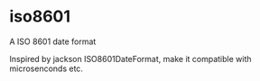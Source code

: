 iso8601
=======

A ISO 8601 date format


Inspired by jackson ISO8601DateFormat, make it compatible with microsenconds etc.
